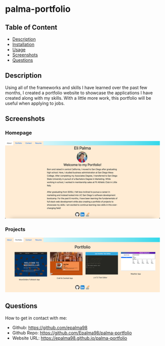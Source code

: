 # palma-portfolio 

## Table of Content
- [Description](#description)
- [Installation](#installation)
- [Usage](#usage)
- [Screenshots](#screenshots)
- [Questions](#questions)

## Description

Using all of the frameworks and skills I have learned over the past few months, I created a portfolio website to showcase the applications I have created along with my skills. With a little more work, this portfolio will be useful when applying to jobs. 


## Screenshots
### Homepage
![Screenshot](/my-react-app/src/assets/portfolio-home.png) 
### Projects
![Screenshot](/my-react-app/src/assets/portfolio-projects.png) 


## Questions
How to get in contact with me:
* Github: https://github.com/epalma98
* Github Repo: https://github.com/Epalma98/palma-portfolio
* Website URL: https://epalma98.github.io/palma-portfolio




